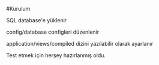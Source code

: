 #Kurulum

SQL database'e yüklenir

config/database configleri düzenlenir

application/views/compiled dizini yazılabilir olarak ayarlanır

Test etmek için herşey hazırlanmış oldu.

